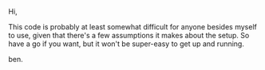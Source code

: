 Hi,

This code is probably at least somewhat difficult for anyone besides myself to use, given that there's a few assumptions it makes about the setup. So have a go if you want, but it won't be super-easy to get up and running.

ben.
